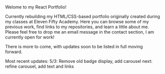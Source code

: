 Welome to my React Portfolio!

Currently rebuilding my HTML/CSS-based portfolio originally created during my classes at Eleven Fifty Academy.
Here you can browse some of my previous work, find links to my repositories, and learn a little about me.
Please feel free to drop me an email message in the contact section, I am currently open for work!

There is more to come, with updates soon to be listed in full moving forward.

Most recent updates:
5/3: Remove old badge display, add carousel
next: refine carousel, add text and links
